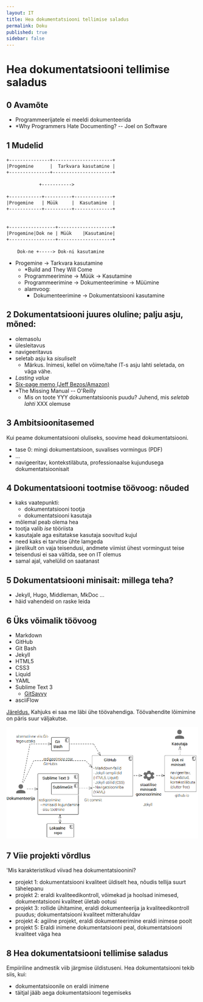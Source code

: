 ```yaml
---
layout: IT
title: Hea dokumentatsiooni tellimise saladus
permalink: Doku
published: true
sidebar: false
---
```


# Hea dokumentatsiooni tellimise saladus

## 0  Avamõte
  - Programmeerijatele ei meeldi dokumenteerida
  - *Why Programmers Hate Documenting? -- Joel on Software

## 1  Mudelid

```
+---------------+----------------------+
|Progemine      |  Tarkvara kasutamine |
+---------------+----------------------+

            +----------->

+------------+----------+--------------+
|Progemine   | Müük     |  Kasutamine  |
+------------+----------+--------------+


+-----------------+--------------------+
|Progemine|Dok ne | Müük    |Kasutamine|
+-----------------+--------------------+

    Dok-ne +-----> Dok-ni kasutamine
```

- Progemine -> Tarkvara kasutamine
  - *Build and They Will Come
  - Programmeerimine -> Müük -> Kasutamine
  - Programmeerimine -> Dokumenteerimine -> Müümine
  - alamvoog:
    - Dokumenteerimine -> Dokumentatsiooni kasutamine

## 2  Dokumentatsiooni juures oluline; palju asju, mõned:
 - olemasolu
 - ülesleitavus
 - navigeeritavus
 - seletab asju ka _sisuliselt_
   - Märkus. Inimesi, kellel on võime/tahe IT-s asju lahti seletada, on väga vähe.
 - _Lasting value_  
  - [Six-page memo (Jeff Bezos/Amazon)](http://blog.idonethis.com/jeff-bezos-self-discipline-writing/)
 - *The Missing Manual -- O'Reilly
   - Mis on toote YYY dokumentatsioonis puudu? Juhend, mis _seletab lahti_ XXX olemuse

## 3  Ambitsioonitasemed

Kui peame dokumentatsiooni oluliseks, soovime head dokumentatsiooni.
  - tase 0: mingi dokumentatsioon, suvalises vormingus (PDF)
  - ...
  - navigeeritav, kontekstiläbuta, professionaalse kujundusega dokumentatsioonisait

## 4  Dokumentatsiooni tootmise töövoog: nõuded
  - kaks vaatepunkti:
    - dokumentatsiooni tootja
    - dokumentatsiooni kasutaja
  - mõlemal peab olema hea
  - tootja valib _ise_ tööriista
  - kasutajale aga esitatakse kasutaja soovitud kujul
  - need kaks ei tarvitse ühte lamgeda
  - järelikult on vaja teisendusi, andmete viimist ühest vormingust teise
  - teisendusi ei saa vältida, see on IT olemus
  - samal ajal, vahelülid on saatanast

## 5  Dokumentatsiooni minisait: millega teha?
  - Jekyll, Hugo, Middleman, MkDoc ...
  - häid vahendeid on raske leida

## 6  Üks võimalik töövoog
  - Markdown
  - GitHub
  - Git Bash
  - Jekyll
  - HTML5
  - CSS3
  - Liquid
  - YAML
  - Sublime Text 3
    - [GitSavvy](https://github.com/divmain/GitSavvy/blob/master/docs/README.md)
  - asciiFlow
  
  <span style='text-decoration: underline;'>Järeldus.</span> Kahjuks ei saa me läbi ühe töövahendiga. Töövahendite lõimimine on päris suur väljakutse.

![](img/Dokuvoog.PNG)  

## 7  Viie projekti võrdlus

'Mis karakteristikud viivad hea dokumentatsioonini?

  - projekt 1: dokumentatsiooni kvaliteet üldiselt hea, nõudis tellija suurt tähelepanu 
  - projekt 2: eraldi kvaliteedikontroll, võimekad ja hoolsad inimesed, dokumentatsiooni kvaliteet ületab ootusi
  - projekt 3: rollide ühitamine, eraldi dokumenteerija ja kvaliteedikontroll puudus; dokumentatsiooni kvaliteet mitterahuldav
  - projekt 4: agiilne projekt, eraldi dokumenteerimine eraldi inimese poolt
  - projekt 5: Eraldi inimene dokumentatsiooni peal, dokumentatsiooni kvaliteet väga hea

## 8  Hea dokumentatsiooni tellimise saladus
  Empiiriline andmestik viib järgmise üldistuseni. Hea dokumentatsiooni tekib siis, kui:
  
  - dokumentatsioonile on eraldi inimene
  - täitjal jääb aega dokumentatsiooni tegemiseks

